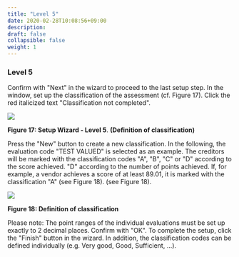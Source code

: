 ```yaml
---
title: "Level 5"
date: 2020-02-28T10:08:56+09:00
description: 
draft: false
collapsible: false
weight: 1
---
```

### Level 5

Confirm with "Next" in the wizard to proceed to the last setup step.
In the window, set up the classification of the assessment (cf. Figure 17). Click 
the red italicized text "Classification not completed".

![](images/connectornav/easysupra/Abb17.png)

**Figure 17: Setup Wizard - Level 5**. 
**(Definition of classification)**

Press the "New" button to create a new classification. In the following, the evaluation code "TEST VALUED" is selected as an example. The creditors 
will be marked with the classification codes "A", "B", "C" or "D" according to the score achieved. 
"D" according to the number of points achieved. If, for example, a vendor achieves a score of at least 89.01, it is marked with the classification "A" (see Figure 18).
(see Figure 18).

![](images/connectornav/easysupra/Abb18.png)

**Figure 18: Definition of classification**

Please note: The point ranges of the individual evaluations must be set up exactly to 2 decimal places. Confirm with "OK". To complete the setup, click the "Finish" button in the wizard. In addition, the classification codes can be defined individually (e.g. Very good, Good, Sufficient, ...).
